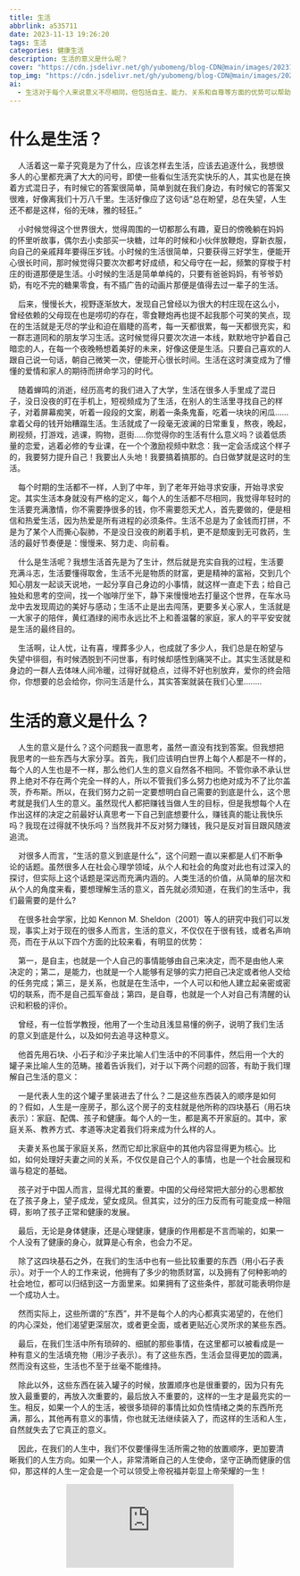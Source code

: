 ```yaml
---
title: 生活
abbrlink: a535711
date: 2023-11-13 19:26:20
tags: 生活
categories: 健康生活
description: 生活的意义是什么呢？
cover: "https://cdn.jsdelivr.net/gh/yubomeng/blog-CDN@main/images/202311152052701.png"
top_img: "https://cdn.jsdelivr.net/gh/yubomeng/blog-CDN@main/images/202311152052701.png"
ai:
  - 生活对于每个人来说意义不尽相同，但包括自主、能力、关系和自尊等方面的优势可以帮助理解生活的意义。家庭、配偶、孩子和健康被视为生活的支柱，而物质财富、社会地位则是重要的补充。最后，生活中琐碎而细腻的事情也是构成有意义生活的一部分，但放置顺序至关重要。清晰的人生使命和正确的信仰将赋予人生真正的意义和价值。
---
```


# 什么是生活？

&nbsp;&nbsp;&nbsp;&nbsp;人活着这一辈子究竟是为了什么，应该怎样去生活，应该去追逐什么，我想很多人的心里都充满了大大的问号，即使一些看似生活充实快乐的人，其实也是在换着方式混日子，有时候它的答案很简单，简单到就在我们身边，有时候它的答案又很难，好像离我们十万八千里。生活好像应了这句话“总在盼望，总在失望，人生还不都是这样，俗的无味，雅的轻狂。”

&nbsp;&nbsp;&nbsp;&nbsp;小时候觉得这个世界很大，觉得周围的一切都那么有趣，夏日的傍晚躺在妈妈的怀里听故事，偶尔去小卖部买一块糖，过年的时候和小伙伴放鞭炮，穿新衣服，向自己的亲戚拜年要得压岁钱。小时候的生活很简单，只要获得三好学生，便能开心很长时间，那时候觉得只要次次都考好成绩，和父母守在一起，频繁的穿梭于村庄的街道那便是生活。小时候的生活是简单单纯的，只要有爸爸妈妈，有爷爷奶奶，有吃不完的糖果零食，有不插广告的动画片那便是值得去过一辈子的生活。

&nbsp;&nbsp;&nbsp;&nbsp;后来，慢慢长大，视野逐渐放大，发现自己曾经以为很大的村庄现在这么小，曾经依赖的父母现在也是唠叨的存在，零食鞭炮再也提不起我那个可笑的笑点，现在的生活就是无尽的学业和迫在眉睫的高考，每一天都很累，每一天都很充实，和一群志道同和的朋友学习生活。这时候觉得只要次次进一本线，默默地守护着自己暗恋的人，在每一个夜晚畅想着美好的未来，好像这便是生活。只要自己喜欢的人跟自己说一句话，朝自己微笑一次，便能开心很长时间。生活在这时演变成为了懵懂的爱情和家人的期待而拼命学习的时代。

&nbsp;&nbsp;&nbsp;&nbsp;随着蝉鸣的消逝，经历高考的我们进入了大学，生活在很多人手里成了混日子，没日没夜的盯在手机上，短视频成为了生活，在别人的生活里寻找自己的样子，对着屏幕痴笑，听着一段段的文案，刷着一条条鬼畜，吃着一块块的闲瓜......拿着父母的钱开始糟蹋生活。生活就成了一段毫无波澜的日常重复，熬夜，晚起，刷视频，打游戏，逃课，购物，逛街.....你觉得你的生活有什么意义吗？谈着低质量的恋爱，逃着必修的专业课，在一个个激励视频中默念：我一定会活成这个样子的，我要努力提升自己！我要出人头地！我要搞着搞那的。白日做梦就是这时的生活。

&nbsp;&nbsp;&nbsp;&nbsp;每个时期的生活都不一样，人到了中年，到了老年开始寻求安康，开始寻求安定。其实生活本身就没有严格的定义，每个人的生活都不尽相同，我觉得年轻时的生活要充满激情，你不需要挣很多的钱，你不需要怨天尤人，首先要做的，便是相信和热爱生活，因为热爱是所有进程的必须条件。生活不总是为了金钱而打拼，不是为了某个人而撕心裂肺，不是没日没夜的刷着手机，更不是颓废到无可救药，生活的最好节奏便是：慢慢来、努力走、向前看。

&nbsp;&nbsp;&nbsp;&nbsp;什么是生活呢？我想生活首先是为了生计，然后就是充实自我的过程，生活要充满斗志，生活要懂得取舍，生活不光是物质的财富，更是精神的富裕，交到几个知心朋友一起谈天说地，一起分享自己身边的小事情，就这样一直走下去；给自己独处和思考的空间，找一个咖啡厅坐下，静下来慢慢地去打量这个世界，在车水马龙中去发现周边的美好与感动；生活不止是出去闯荡，更要多关心家人，生活就是一大家子的陪伴，黄红酒绿的闹市永远比不上和善温馨的家庭，家人的平平安安就是生活的最终目的。

&nbsp;&nbsp;&nbsp;&nbsp;生活啊，让人忧，让有喜，埋葬多少人，也成就了多少人，我们总是在盼望与失望中徘徊，有时候洒脱到不问世事，有时候却感性到痛哭不止。其实生活就是和身边的一群人去体味人间冷暖，过得好就稳点，过得不好也别放弃，爱你的终会陪你，你想要的总会给你，你问生活是什么，其实答案就装在我们心里........

# 生活的意义是什么？

&nbsp;&nbsp;&nbsp;&nbsp;人生的意义是什么？这个问题我一直思考，虽然一直没有找到答案。但我想把我思考的一些东西与大家分享。首先，我们应该明白世界上每个人都是不一样的，每个人的人生也是不一样，那么他们人生的意义自然各不相同。不管你承不承认世界上绝对不存在两个完全一样的人，所以不管我们多么努力也绝对成为不了比尔盖茨，乔布斯。所以，在我们努力之前一定要想明白自己需要的到底是什么，这个思考就是我们人生的意义。虽然现代人都把赚钱当做人生的目标，但是我想每个人在作出这样的决定之前最好认真思考一下自己到底想要什么，赚钱真的能让我快乐吗？我现在过得就不快乐吗？当然我并不反对努力赚钱，我只是反对盲目跟风随波追流。

&nbsp;&nbsp;&nbsp;&nbsp;对很多人而言，“生活的意义到底是什么”，这个问题一直以来都是人们不断争论的话题。虽然很多人在社会心理学领域，从个人和社会的角度对此也有过深入的探讨，但实际上这个话题是深远而充满内涵的。人类生活的价值，从简单的层次和从个人的角度来看，要想理解生活的意义，首先就必须知道，在我们的生活中，我们最需要的是什么?

&nbsp;&nbsp;&nbsp;&nbsp;在很多社会学家，比如 Kennon M. Sheldon（2001）等人的研究中我们可以发现，事实上对于现在的很多人而言，生活的意义，不仅仅在于很有钱，或者名声响亮，而在于从以下四个方面的比较来看，有明显的优势：

&nbsp;&nbsp;&nbsp;&nbsp;第一，是自主，也就是一个人自己的事情能够由自己来决定，而不是由他人来决定的；第二，是能力，也就是一个人能够有足够的实力把自己决定或者他人交给的任务完成；第三，是关系，也就是在生活中，一个人可以和他人建立起亲密或密切的联系，而不是自己孤军奋战；第四，是自尊，也就是一个人对自己有清醒的认识和积极的评价。

&nbsp;&nbsp;&nbsp;&nbsp;曾经，有一位哲学教授，他用了一个生动且浅显易懂的例子，说明了我们生活的意义到底是什么，以及如何去追寻这种意义。

&nbsp;&nbsp;&nbsp;&nbsp;他首先用石块、小石子和沙子来比喻人们生活中的不同事件，然后用一个大的罐子来比喻人生的范畴。接着告诉我们，对于以下两个问题的回答，有助于我们理解自己生活的意义：

&nbsp;&nbsp;&nbsp;&nbsp;一是代表人生的这个罐子里装进去了什么？二是这些东西装入的顺序是如何的？假如，人生是一座房子，那么这个房子的支柱就是他所称的四块基石（用石块表示）：家庭、配偶、孩子和健康。每个人的一生，都是离不开家庭的。其中，家庭关系、教养方式、孝道等决定着我们将来成为什么样的人。

&nbsp;&nbsp;&nbsp;&nbsp;夫妻关系也属于家庭关系，然而它却比家庭中的其他内容显得更为核心。比如，如何处理好夫妻之间的关系，不仅仅是自己个人的事情，也是一个社会展现和谐与稳定的基础。

&nbsp;&nbsp;&nbsp;&nbsp;孩子对于中国人而言，显得尤其的重要。中国的父母经常把大部分的心思都放在了孩子身上，望子成龙，望女成凤。但其实，过分的压力反而有可能变成一种阻碍，影响了孩子正常和健康的发展。

&nbsp;&nbsp;&nbsp;&nbsp;最后，无论是身体健康，还是心理健康，健康的作用都是不言而喻的，如果一个人没有了健康的身心，就算是心有余，也会力不足。

&nbsp;&nbsp;&nbsp;&nbsp;除了这四块基石之外，在我们的生活中也有一些比较重要的东西（用小石子表示）。对于一个人的工作来说，他拥有了多少的物质财富，以及拥有了何种影响的社会地位，都可以归结到这一方面里来。如果拥有了这些条件，那就可能表明你是一个成功人士。

&nbsp;&nbsp;&nbsp;&nbsp;然而实际上，这些所谓的“东西”，并不是每个人的内心都真实渴望的，在他们的内心深处，他们渴望更深层次，或者更全面，或者更贴近心灵所求的某些东西。

&nbsp;&nbsp;&nbsp;&nbsp;最后，在我们生活中所有琐碎的、细腻的那些事情，在这里都可以被看成是一种有意义的生活填充物（用沙子表示）。有了这些东西，生活会显得更加的圆满，然而没有这些，生活也不至于丝毫不能维持。

&nbsp;&nbsp;&nbsp;&nbsp;除此以外，这些东西在装入罐子的时候，放置顺序也是很重要的，因为只有先放入最重要的，再放入次重要的，最后放入不重要的，这样的一生才是最充实的一生。相反，如果一个人的生活，被很多琐碎的事情比如负性情绪之类的东西所充满，那么，其他再有意义的事情，你也就无法继续装入了，而这样的生活和人生，自然就失去了它真正的意义。

&nbsp;&nbsp;&nbsp;&nbsp;因此，在我们的人生中，我们不仅要懂得生活所需之物的放置顺序，更加要清晰我们的人生方向。如果一个人，非常清晰自己的人生使命，坚守正确而健康的信仰，那这样的人生一定会是一个可以领受上帝祝福并彰显上帝荣耀的一生！

<div align=center class="aspect-ratio">
    <iframe src="https://player.bilibili.com/player.html?aid=218397571&&page=1&as_wide=1&high_quality=1&danmaku=0" 
    scrolling="no" 
    border="0" 
    frameborder="no" 
    framespacing="0" 
    high_quality=1
    danmaku=1 
    allowfullscreen="true"> 
    </iframe>
</div>
